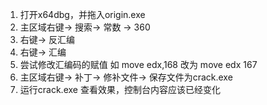 1. 打开x64dbg，并拖入origin.exe
2. 主区域右键-> 搜索-> 常数 -> 360
3. 右键-> 反汇编
4. 右键-> 汇编
7. 尝试修改汇编码的赋值 如 move edx,168 改为 move edx 167
8. 主区域右键-> 补丁-> 修补文件-> 保存文件为crack.exe
9. 运行crack.exe 查看效果，控制台内容应该已经变化
